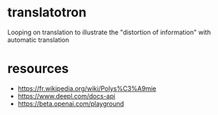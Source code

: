 # translatotron
Looping on translation to illustrate the "distortion of information" with automatic translation


# resources

- https://fr.wikipedia.org/wiki/Polys%C3%A9mie
- https://www.deepl.com/docs-api
- https://beta.openai.com/playground